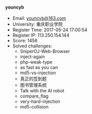 #### youncyb  

* Email: youncyb@163.com  
* University: 重庆职业学院  
* Register Time: 2017-05-24 17:00:54  
* Register IP: 113.250.154.144  
* Score: 1456  
* Solved challenges: 
  * SniperOJ-Web-Browser  
  * inject-again  
  * php-weak-type  
  * as fast as you can  
  * md5-vs-injection  
  * 真正的签到题  
  * 图书管理系统  
  * Talk with the AI robot  
  * compare_flag  
  * very-hard-injection  
  * md5-collision  
